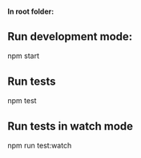 #### In root folder:

## Run development mode:

npm start

## Run tests

npm test

## Run tests in watch mode

npm run test:watch
